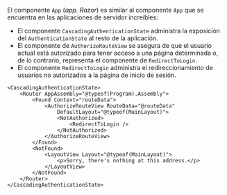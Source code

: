 El componente `App` (*app. Razor*) es similar al componente `App` que se encuentra en las aplicaciones de servidor increíbles:

* El componente `CascadingAuthenticationState` administra la exposición del `AuthenticationState` al resto de la aplicación.
* El componente de `AuthorizeRouteView` se asegura de que el usuario actual está autorizado para tener acceso a una página determinada o, de lo contrario, representa el componente de `RedirectToLogin`.
* El componente `RedirectToLogin` administra el redireccionamiento de usuarios no autorizados a la página de inicio de sesión.

```razor
<CascadingAuthenticationState>
    <Router AppAssembly="@typeof(Program).Assembly">
        <Found Context="routeData">
            <AuthorizeRouteView RouteData="@routeData" 
                DefaultLayout="@typeof(MainLayout)">
                <NotAuthorized>
                    <RedirectToLogin />
                </NotAuthorized>
            </AuthorizeRouteView>
        </Found>
        <NotFound>
            <LayoutView Layout="@typeof(MainLayout)">
                <p>Sorry, there's nothing at this address.</p>
            </LayoutView>
        </NotFound>
    </Router>
</CascadingAuthenticationState>
```
